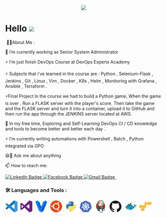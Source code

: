 <div id="header" align="center">
  <img src="https://camo.githubusercontent.com/b0e45d7fb7579267e4606d47e03d9b5f8cbb3b0a2c90c601cdfa7e89a71cb2ca/68747470733a2f2f6d656469612e67697068792e636f6d2f6d656469612f3969674747364b78705930655930537235752f67697068792e676966" width="400"/>
</div>




<h1>
  Hello 
  <img src="https://media.giphy.com/media/hvRJCLFzcasrR4ia7z/giphy.gif" width="30px"/>
</h1>

<img src="https://komarev.com/ghpvc/?username=RoyalShak&style=flat-square&color=blue" alt=""/>
👨‍💻About Me :


🔭 I’m currently working as Senior System Administrator 

⚡ I’m just finish DevOps Course at DevOps Experts Academy

⚡ Subjects that i've learned in the course are : Python , Selenium-Flask , Jenkins , Git , Linux , Vim , Docker , K8s , Helm , Monitoring with Grafana , Ansible , Terraform .

⚡Final Project In the course we had to build a Python game, When the game is over , Run a FLASK server with the player's score.
Then take the game and the FLASK server and turn it into a container, upload it to GitHub and then run the app through the JENKINS server located at AWS.

🌱 In my free time, Exploring and Self-Learning DevOps CI / CD knowledge and tools to become better and better each day .

 ⚡ I’m currently writing automations with Powershell , Batch , Python integrated via GPO
 
😄💬 Ask me about anything




📫 How to reach me: <div id="badges">
  <a href="https://www.linkedin.com/in/henlevi89/">
    <img src="https://img.shields.io/badge/LinkedIn-blue?style=for-the-badge&logo=linkedin&logoColor=white" alt="LinkedIn Badge"/>
  </a>
  <a href="https://www.facebook.com/henlevi89/">
    <img src="https://img.shields.io/badge/Facebook-1877F2?style=for-the-badge&logo=facebook&logoColor=white" alt="Facebook Badge"/>
  </a>
  <a href="henlevi89@gmail.com">
    <img src="https://img.shields.io/badge/Gmail-D14836?style=for-the-badge&logo=gmail&logoColor=white" alt="Gmail Badge"/>
  </a>
  <img src="https://github.com/RoyalShak&style=flat-square&color=blue" alt=""/>
</div>



### :hammer_and_wrench: Languages and Tools :
<div>
  <img src="https://github.com/devicons/devicon/blob/master/icons/vscode/vscode-original.svg" title="vscode" alt="vscode" width="40" height="40"/>&nbsp;
  <img src="https://github.com/devicons/devicon/blob/master/icons/visualstudio/visualstudio-plain.svg" title="visualstudio" alt="visualstudio" width="40"     height="40"/>&nbsp;
  <img src="https://github.com/devicons/devicon/blob/master/icons/vagrant/vagrant-original.svg" title="vagrant" alt="vagrant" width="40" height="40"/>&nbsp;
  <img src="https://github.com/devicons/devicon/blob/master/icons/ubuntu/ubuntu-plain.svg" title="ubuntu" alt="ubuntu" width="40" height="40"/>&nbsp;
  <img src="https://github.com/devicons/devicon/blob/master/icons/python/python-original.svg" title="python" alt="python" width="40" height="40"/>&nbsp;
  <img src="https://github.com/devicons/devicon/blob/master/icons/kubernetes/kubernetes-plain.svg" title="kubernetes" alt="kubernetes" width="40" height="40"/>&nbsp;
  <img src="https://github.com/devicons/devicon/blob/master/icons/jenkins/jenkins-original.svg" title="jenkins" alt="jenkins" width="40" height="40"/>&nbsp;
  <img src="https://github.com/devicons/devicon/blob/master/icons/github/github-original.svg" title="github" alt="github" width="40" height="40"/>&nbsp;
  <img src="https://github.com/devicons/devicon/blob/master/icons/docker/docker-original.svg" title="docker" alt="docker" width="40" height="40"/>&nbsp;
  <img src="https://github.com/devicons/devicon/blob/master/icons/amazonwebservices/amazonwebservices-original.svg" title="amazonwebservices" alt="amazonwebservices" width="40" height="40"/>&nbsp;
</div>

